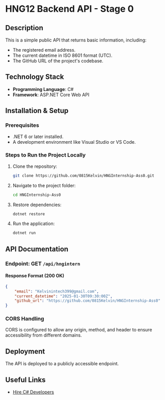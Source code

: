 # HNG12 Backend API - Stage 0

## Description
This is a simple public API that returns basic information, including:
- The registered email address.
- The current datetime in ISO 8601 format (UTC).
- The GitHub URL of the project's codebase.

## Technology Stack
- **Programming Language**: C#
- **Framework**: ASP.NET Core Web API

## Installation & Setup
### Prerequisites
- .NET 6 or later installed.
- A development environment like Visual Studio or VS Code.

### Steps to Run the Project Locally
1. Clone the repository:
   ```sh
   git clone https://github.com/0815Kelvin/HNGInternship-Ass0.git
   ```
2. Navigate to the project folder:
   ```sh
   cd HNGInternship-Ass0
   ```
3. Restore dependencies:
   ```sh
   dotnet restore
   ```
4. Run the application:
   ```sh
   dotnet run
   ```

## API Documentation
### Endpoint: GET `/api/hngintern`
#### Response Format (200 OK)
```json
{
    "email": "Kelvinintech399@gmail.com",
    "current_datetime": "2025-01-30T09:30:00Z",
    "github_url": "https://github.com/0815Kelvin/HNGInternship-Ass0"
}
```

### CORS Handling
CORS is configured to allow any origin, method, and header to ensure accessibility from different domains.

## Deployment
The API is deployed to a publicly accessible endpoint.

## Useful Links
- [Hire C# Developers](https://hng.tech/hire/csharp-developers)

